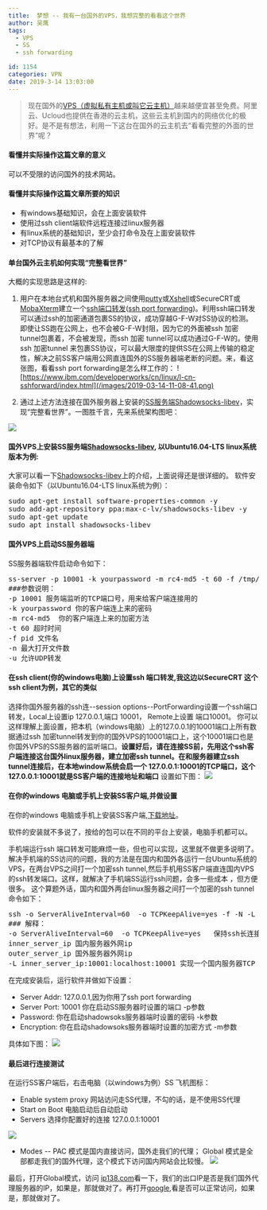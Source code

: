 ```yaml
---
title:  梦想 -- 我有一台国外的VPS，我想完整的看看这个世界
author: 吴鹰
tags:
  - VPS
  - SS
  - ssh forwarding

id: 1154
categories: VPN
date: 2019-3-14 13:03:00
---
```

> 现在国外的[VPS（虚拟私有主机或叫它云主机）](https://promotion.aliyun.com/ntms/act/vm/aliyun-group/buy.html?group=kHwLS6fzns)越来越便宜甚至免费。阿里云、Ucloud也提供在香港的云主机，这些云主机到国内的网络优化的极好。是不是有想法，利用一下这台在国外的云主机去“看看完整的外面的世界”呢？

#### 看懂并实际操作这篇文章的意义
可以不受限的访问国外的技术网站。

#### 看懂并实际操作这篇文章所要的知识
- 有windows基础知识，会在上面安装软件
- 使用过ssh client端软件远程连接过linux服务器
- 有linux系统的基础知识，至少会打命令及在上面安装软件
- 对TCP协议有最基本的了解

#### 单台国外云主机如何实现“完整看世界”
大概的实现思路是这样的:
1. 用户在本地台式机和国外服务器之间使用[putty](http://www.chiark.greenend.org.uk/~sgtatham/putty/download.html)或[Xshell](https://xshell.en.softonic.com/)或SecureCRT或[MobaXterm](http://mobaxterm.mobatek.net/download.html)建立一个[ssh端口转发](https://www.ibm.com/developerworks/cn/linux/l-cn-sshforward/index.html)([ssh port forwarding](https://www.ssh.com/ssh/tunneling/example))。利用ssh端口转发可以通过ssh的加密通道包裹SS的协议，成功穿越G-F-W对SS协议的检测。即使让SS跑在公网上，也不会被G-F-W封阻，因为它的外面被ssh 加密 tunnel包裹着，不会被发现，而ssh 加密 tunnel可以成功通过G-F-W的。使用ssh 加密tunnel 来包裹SS协议，可以最大限度的提供SS在公网上传输的稳定性，解决之前SS客户端用公网直连国外的SS服务器端老断的问题。来，看这张图，看看ssh port forwarding是怎么样工作的：
![https://www.ibm.com/developerworks/cn/linux/l-cn-sshforward/index.html](/images/2019-03-14-11-08-41.png)

2. 通过上述方法连接在国外服务器上安装的[SS服务端Shadowsocks-libev](https://github.com/shadowsocks/shadowsocks-libev)，实现“完整看世界”。一图胜千言，先来系统架构图吧：

![](/images/2019-03-14-11-21-23.png)

#### 国外VPS上安装SS服务端[Shadowsocks-libev](https://github.com/shadowsocks/shadowsocks-libev), 以Ubuntu16.04-LTS linux系统版本为例:
大家可以看一下[Shadowsocks-libev](https://github.com/shadowsocks/shadowsocks-libev)上的介绍，上面说得还是很详细的。
软件安装命令如下（以Ubuntu16.04-LTS linux系统为例）：
<pre bash>
sudo apt-get install software-properties-common -y
sudo add-apt-repository ppa:max-c-lv/shadowsocks-libev -y
sudo apt-get update
sudo apt install shadowsocks-libev
</pre>

#### 国外VPS上启动SS服务器端
SS服务器端软件启动命令如下：
<pre bash>
ss-server -p 10001 -k yourpassword -m rc4-md5 -t 60 -f /tmp/ss-10001.pid -n 3000 -u
###参数说明：
-p 10001 服务端监听的TCP端口号，用来给客户端连接用的
-k yourpassword 你的客户端连上来的密码
-m rc4-md5  你的客户端连上来的加密方法
-t 60 超时时间
-f pid 文件名
-n 最大打开文件数
-u 允许UDP转发
</pre>

#### 在ssh client(你的windows电脑)上设置ssh 端口转发,我这边以SecureCRT 这个ssh client为例，其它的类似
选择你国外服务器的ssh连--session options--PortForwarding设置一个ssh端口转发，Local上设置ip 127.0.0.1,端口 10001， Remote上设置 端口10001。 你可以这样理解上面设置，把本机（windows电脑）上的127.0.0.1的10001端口上所有数据通过ssh 加密tunnel转发到你的国外VPS的10001端口上，这个10001端口也是你国外VPS的SS服务器的监听端口。<b>设置好后，请在连接SS前，先用这个ssh客户端连接这台国外linux服务器，建立加密ssh tunnel。在和服务器建立ssh tunnel连接后，在本地window系统会启一个 127.0.0.1:10001的TCP端口，这个127.0.0.1:10001就是SS客户端的连接地址和端口</b>
设置如下图： 
![](/images/2019-03-14-11-44-13.png)

#### 在你的windows 电脑或手机上安装SS客户端,并做设置
在你的windows 电脑或手机上安装SS客户端,[下载地址](https://shadowsocks.org/en/download/clients.html)。

软件的安装就不多说了，按给的包可以在不同的平台上安装，电脑手机都可以。

手机端运行ssh 端口转发可能麻烦一些，但也可以实现，这里就不做更多说明了。解决手机端的SS访问的问题，我的方法是在国内和国外各运行一台Ubuntu系统的VPS，在两台VPS之间打一个加密ssh tunnel,然后手机用SS客户端直连国内VPS的ssh转发端口。这样，就解决了手机端SS运行ssh问题，会多一些成本 ，但方便很多。
这个算题外话，国内和国外两台linux服务器之间打一个加密的ssh tunnel 命令如下：
<pre bash>
ssh -o ServerAliveInterval=60  -o TCPKeepAlive=yes -f -N -L inner_server_ip:10001:localhost:10001 root@outer_server_ip
### 解释：
-o ServerAliveInterval=60  -o TCPKeepAlive=yes   保持ssh长连接并60秒检测一下
inner_server_ip 国内服务器外网ip
outer_server_ip 国外服务器外网ip
-L inner_server_ip:10001:localhost:10001 实现一个国内服务器TCP 10001端口到国外服务器TCP 10001 端口的ssh 端口转发
</pre>

在完成安装后，运行软件并做如下设置：
- Server Addr:  127.0.0.1,因为你用了ssh port forwarding
- Server Port:  10001 你在启动SS服务器时设置的端口 -p参数
- Password: 你在启动shadowsoks服务器端时设置的密码 -k参数
- Encryption: 你在启动shadowsoks服务器端时设置的加密方式 -m参数

具体如下图：
![](/images/2019-03-14-11-57-35.png)

#### 最后进行连接测试
在运行SS客户端后，右击电脑（以windows为例）SS 飞机图标：
- Enable system proxy 网站访问走SS代理，不勾的话，是不使用SS代理
- Start on Boot  电脑启动后自动启动
- Servers  选择你配置好的连接 127.0.0.1:10001

![](/images/2019-03-14-14-19-54.png)

- Modes  -- PAC 模式是国内直接访问，国外走我们的代理； Global 模式是全部都走我们的国外代理，这个模式下访问国内网站会比较慢。
![](/images/2019-03-14-14-25-18.png)

最后，打开Global模式，访问 [ip138.com](http://ip138.com)看一下，我们的出口IP是否是我们国外代理服务器的IP，如果是，那就做对了。再打开[google](https://www.google.com),看是否可以正常访问，如果是，那就做对了。